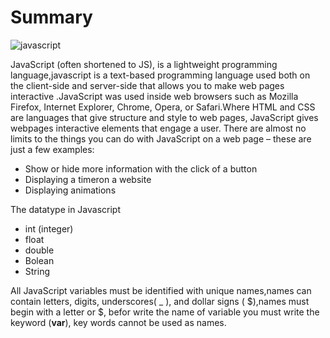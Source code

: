 # Summary 
![javascript](https://4.bp.blogspot.com/-PQHNOWFNS9o/XAkNsyPerCI/AAAAAAAALks/ONXxkKH3lRwskA3cfiqPa-cGKlt8u-l6wCLcBGAs/w1200-h630-p-k-no-nu/javascript.jpg)

JavaScript (often shortened to JS), is a lightweight programming language,javascript is a text-based programming language used both on the client-side and server-side that allows you to make web pages interactive .JavaScript was used inside web browsers such as Mozilla Firefox, Internet Explorer, Chrome, Opera, or Safari.Where HTML and CSS are languages that give structure and style to web pages, JavaScript gives webpages interactive elements that engage a user.
 There are almost no limits to the things you can do with JavaScript on a web page – these are just a few examples:
 * Show or hide more information with the click of a button
 * Displaying a timeron a website
 * Displaying animations
 
 The datatype in Javascript
 * int (integer)
 * float 
 * double
 * Bolean
 * String
 
 All JavaScript variables must be identified with unique names,names can contain letters, digits, underscores( _ ), and dollar signs ( $),names must begin with a letter or $,
 befor write the name of variable you must write the keyword (**var**), key words cannot be used as names.
